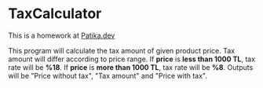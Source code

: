 # TaxCalculator
This is a homework at [Patika.dev](https://app.patika.dev/egitimler/java-ile-backend-web-development-patikasi/java101/pratik-kdv-hesaplama)

This program will calculate the tax amount of given product price. Tax amount will differ according to price range. 
If **price** is **less than 1000 TL**, tax rate will be **%18**. If **price** is **more than 1000 TL**, tax rate will be **%8**. Outputs will 
be "Price without tax", "Tax amount" and "Price with tax".


